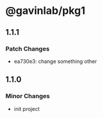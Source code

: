 # @gavinlab/pkg1

## 1.1.1

### Patch Changes

- ea730e3: change something
  other

## 1.1.0

### Minor Changes

- init project
